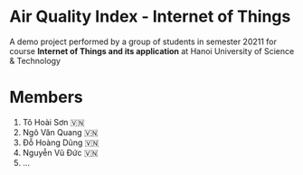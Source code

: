 # Air Quality Index - Internet of Things
A demo project performed by a group of students in semester 20211 for course **Internet of Things and its application** at Hanoi University of Science & Technology

# Members
1. Tô Hoài Sơn :vietnam:
2. Ngô Văn Quang :vietnam:
3. Đỗ Hoàng Dũng :vietnam:
4. Nguyễn Vũ Đức :vietnam:
5. ...
